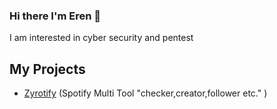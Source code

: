 ### Hi there I'm Eren 👋
I am interested in cyber security and pentest

<!--C# (I'm more at the learning level))-->


## My Projects
 - [Zyrotify](https://github.com/Erenlancaster/Zyrotify) (Spotify Multi Tool "checker,creator,follower etc." )
<!--[Tokenity](https://github.com/F3ap/Tokenity) (Discord Auto Account Creator + Joiner)-->
<!--
**F3ap/F3ap** is a ✨ _special_ ✨ repository because its `README.md` (this file) appears on your GitHub profile.

Here are some ideas to get you started:

- 🔭 I’m currently working on ...
- 🌱 I’m currently learning ...
- 👯 I’m looking to collaborate on ...
- 🤔 I’m looking for help with ...
- 💬 Ask me about ...
- 📫 How to reach me: ...
- 😄 Pronouns: ...
- ⚡ Fun fact: ...
-->
